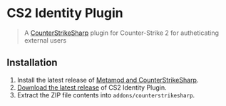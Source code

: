 # CS2 Identity Plugin

> A [CounterStrikeSharp](https://docs.cssharp.dev) plugin for Counter-Strike 2 for autheticating external users

## Installation

1. Install the latest release of [Metamod and CounterStrikeSharp](https://docs.cssharp.dev/docs/guides/getting-started.html).
2. [Download the latest release](https://github.com/ianlucas/cs2-identity-plugin/releases) of CS2 Identity Plugin.
3. Extract the ZIP file contents into `addons/counterstrikesharp`.
